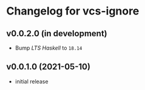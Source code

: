 # Changelog for vcs-ignore

## v0.0.2.0 (in development)
- Bump _LTS Haskell_ to `18.14`

## v0.0.1.0 (2021-05-10)
- initial release

